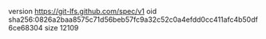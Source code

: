 version https://git-lfs.github.com/spec/v1
oid sha256:0826a2baa8575c71d56beb57fc9a32c52c0a4efdd0cc411afc4b50df6ce68304
size 12109
